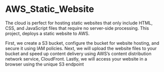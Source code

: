 # AWS_Static_Website
The cloud is perfect for hosting static websites that only include HTML, CSS, and JavaScript files that require no server-side processing. This project, deploys a static website to AWS.

First, we create a S3 bucket, configure the bucket for website hosting, and secure it using IAM policies. Next, we will upload the website files to your bucket and speed up content delivery using AWS’s content distribution network service, CloudFront. Lastly, we will access your website in a browser using the unique S3 endpoint
